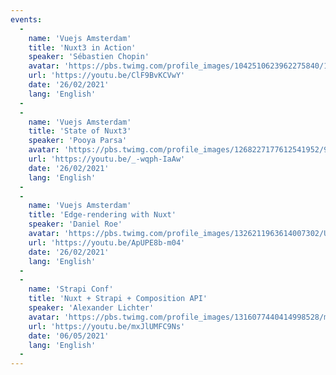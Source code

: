 ```yaml
---
events:
  -
    name: 'Vuejs Amsterdam'
    title: 'Nuxt3 in Action'
    speaker: 'Sébastien Chopin'
    avatar: 'https://pbs.twimg.com/profile_images/1042510623962275840/1Iw_Mvud_400x400.jpg'
    url: 'https://youtu.be/ClF9BvKCVwY'
    date: '26/02/2021'
    lang: 'English'
  -
  -
    name: 'Vuejs Amsterdam'
    title: 'State of Nuxt3'
    speaker: 'Pooya Parsa'
    avatar: 'https://pbs.twimg.com/profile_images/1268227177612541952/9-fujxqt_400x400.jpg'
    url: 'https://youtu.be/_-wqph-IaAw'
    date: '26/02/2021'
    lang: 'English'
  -
  -
    name: 'Vuejs Amsterdam'
    title: 'Edge-rendering with Nuxt'
    speaker: 'Daniel Roe'
    avatar: 'https://pbs.twimg.com/profile_images/1326211963614007302/UJyvtK2f_400x400.jpg'
    url: 'https://youtu.be/ApUPE8b-m04'
    date: '26/02/2021'
    lang: 'English'
  -
  -
    name: 'Strapi Conf'
    title: 'Nuxt + Strapi + Composition API'
    speaker: 'Alexander Lichter'
    avatar: 'https://pbs.twimg.com/profile_images/1316077440414998528/mY2rcM7__400x400.jpg'
    url: 'https://youtu.be/mxJlUMFC9Ns'
    date: '06/05/2021'
    lang: 'English'
  -
---
```

